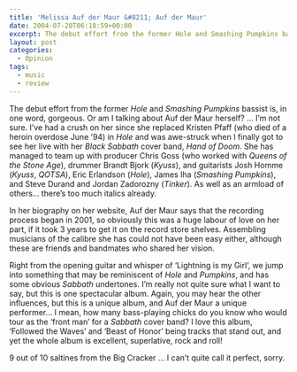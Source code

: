```yaml
---
title: 'Melissa Auf der Maur &#8211; Auf der Maur'
date: 2004-07-20T06:18:59+00:00
excerpt: The debut effort from the former Hole and Smashing Pumpkins bassist is, in one word, gorgeous.
layout: post
categories:
  - Opinion
tags:
  - music
  - review
---
```


The debut effort from the former _Hole_ and _Smashing Pumpkins_ bassist is, in one word, gorgeous. Or am I talking about Auf der Maur herself? &#8230; I&#8217;m not sure. I&#8217;ve had a crush on her since she replaced Kristen Pfaff (who died of a heroin overdose June &#8217;94) in _Hole_ and was awe-struck when I finally got to see her live with her _Black Sabbath_ cover band, _Hand of Doom_. She has managed to team up with producer Chris Goss (who worked with _Queens of the Stone Age_), drummer Brandt Bjork (_Kyuss_), and guitarists Josh Homme (_Kyuss_, _QOTSA_), Eric Erlandson (_Hole_), James Iha (_Smashing Pumpkins_), and Steve Durand and Jordan Zadorozny (_Tinker_). As well as an armload of others&#8230; there&#8217;s too much italics already.

In her biography on her website, Auf der Maur says that the recording process began in 2001, so obviously this was a huge labour of love on her part, if it took 3 years to get it on the record store shelves. Assembling musicians of the calibre she has could not have been easy either, although these are friends and bandmates who shared her vision.

Right from the opening guitar and whisper of &#8216;Lightning is my Girl&#8217;, we jump into something that may be reminiscent of _Hole_ and _Pumpkins_, and has some obvious _Sabbath_ undertones. I&#8217;m really not quite sure what I want to say, but this is one spectacular album. Again, you may hear the other influences, but this is a unique album, and Auf der Maur a unique performer&#8230; I mean, how many bass-playing chicks do you know who would tour as the &#8216;front man&#8217; for a _Sabbath_ cover band? I love this album, &#8216;Followed the Waves&#8217; and &#8216;Beast of Honor&#8217; being tracks that stand out, and yet the whole album is excellent, superlative, rock and roll!

9 out of 10 saltines from the Big Cracker &#8230; I can&#8217;t quite call it perfect, sorry.
